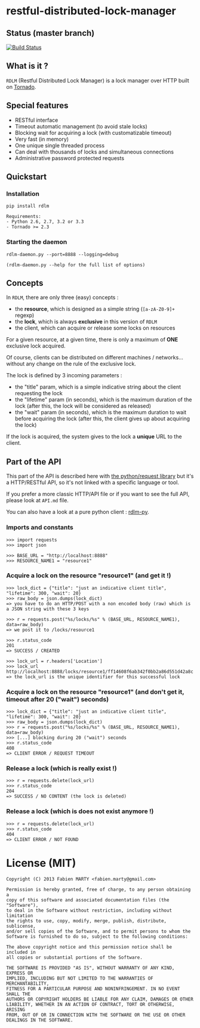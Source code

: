 # restful-distributed-lock-manager

## Status (master branch)

[![Build Status](https://travis-ci.org/thefab/restful-distributed-lock-manager.png)](https://travis-ci.org/thefab/restful-distributed-lock-manager)

## What is it ?

`RDLM` (Restful Distributed Lock Manager) is a lock manager over HTTP built on [Tornado][TORNADO].

## Special features

- RESTful interface
- Timeout automatic management (to avoid stale locks)
- Blocking wait for acquiring a lock (with customatizable timeout)
- Very fast (in memory)
- One unique single threaded process
- Can deal with thousands of locks and simultaneous connections
- Administrative password protected requests

## Quickstart

### Installation

    pip install rdlm

    Requirements: 
    - Python 2.6, 2.7, 3.2 or 3.3
    - Tornado >= 2.3
                  
### Starting the daemon

    rdlm-daemon.py --port=8888 --logging=debug

    (rdlm-daemon.py --help for the full list of options)

## Concepts

In `RDLM`, there are only three (easy) concepts :

- the **resource**, which is designed as a simple string (`[a-zA-Z0-9]+` regexp)
- the **lock**, which is always **exclusive** in this version of `RDLM`
- the client, which can acquire or release some locks on resources

For a given resource, at a given time, there is only a maximum of **ONE** exclusive lock acquired.

Of course, clients can be distributed on different machines / networks... without any change on the rule of the exclusive lock.

The lock is defined by 3 incoming parameters :

- the "title" param, which is a simple indicative string about the client requesting the lock
- the "lifetime" param (in seconds), which is the maximum duration of the lock (after this, the lock will be considered as released)
- the "wait" param (in seconds), which is the maximum duration to wait before acquiring the lock (after this, the client gives up about acquiring the lock)

If the lock is acquired, the system gives to the lock a **unique** URL to the client.
    
## Part of the API

This part of the API is described here with [the python/request library][REQUESTS] but it's a HTTP/RESTful API, so it's not linked with a specific language or tool. 

If you prefer a more classic HTTP/API file or if you want to see the full API, please look at `API.md` file.

You can also have a look at a pure python client : [rdlm-py](https://github.com/thefab/rdlm-py).

### Imports and constants

    >>> import requests
    >>> import json

    >>> BASE_URL = "http://localhost:8888"
    >>> RESOURCE_NAME1 = "resource1"

### Acquire a lock on the resource "resource1" (and get it !)

    >>> lock_dict = {"title": "just an indicative client title", "lifetime": 300, "wait": 20}
    >>> raw_body = json.dumps(lock_dict)
    => you have to do an HTTP/POST with a non encoded body (raw) which is a JSON string with these 3 keys

    >>> r = requests.post("%s/locks/%s" % (BASE_URL, RESOURCE_NAME1), data=raw_body)
    => we post it to /locks/resource1

    >>> r.status_code
    201
    => SUCCESS / CREATED

    >>> lock_url = r.headers['Location']
    >>> lock_url
    http://localhost:8888/locks/resource1/ff14608f6ab342f0bb2a86d551d42a8c
    => the lock_url is the unique identifier for this successful lock

### Acquire a lock on the resource "resource1" (and don't get it, timeout after 20 ("wait") seconds)

    >>> lock_dict = {"title": "just an indicative client title", "lifetime": 300, "wait": 20}
    >>> raw_body = json.dumps(lock_dict)
    >>> r = requests.post("%s/locks/%s" % (BASE_URL, RESOURCE_NAME1), data=raw_body)
    >>> [...] blocking during 20 ("wait") seconds
    >>> r.status_code
    408
    => CLIENT ERROR / REQUEST TIMEOUT

### Release a lock (which is really exist !)

    >>> r = requests.delete(lock_url)
    >>> r.status_code
    204
    => SUCCESS / NO CONTENT (the lock is deleted)

### Release a lock (which is does not exist anymore !)

    >>> r = requests.delete(lock_url)
    >>> r.status_code
    404
    => CLIENT ERROR / NOT FOUND

# License (MIT)

    Copyright (C) 2013 Fabien MARTY <fabien.marty@gmail.com>
    
    Permission is hereby granted, free of charge, to any person obtaining a 
    copy of this software and associated documentation files (the "Software"),
    to deal in the Software without restriction, including without limitation
    the rights to use, copy, modify, merge, publish, distribute, sublicense, 
    and/or sell copies of the Software, and to permit persons to whom the 
    Software is furnished to do so, subject to the following conditions:

    The above copyright notice and this permission notice shall be included in
    all copies or substantial portions of the Software.

    THE SOFTWARE IS PROVIDED "AS IS", WITHOUT WARRANTY OF ANY KIND, EXPRESS OR
    IMPLIED, INCLUDING BUT NOT LIMITED TO THE WARRANTIES OF MERCHANTABILITY,
    FITNESS FOR A PARTICULAR PURPOSE AND NONINFRINGEMENT. IN NO EVENT SHALL THE
    AUTHORS OR COPYRIGHT HOLDERS BE LIABLE FOR ANY CLAIM, DAMAGES OR OTHER
    LIABILITY, WHETHER IN AN ACTION OF CONTRACT, TORT OR OTHERWISE, ARISING 
    FROM, OUT OF OR IN CONNECTION WITH THE SOFTWARE OR THE USE OR OTHER 
    DEALINGS IN THE SOFTWARE.

[REQUESTS]: http://python-requests.org "python requests website"
[TORNADO]: http://www.tornadoweb.org/ "tornado website"
